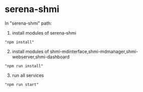 # serena-shmi
In "serena-shmi" path:
  1) install modules of serena-shmi
    
    "npm install"
  2) install modules of shmi-mdinterface,shmi-mdmanager,shmi-webserver,shmi-dashboard
    
    "npm run install"
  3) run all services
    
    "npm run start"
